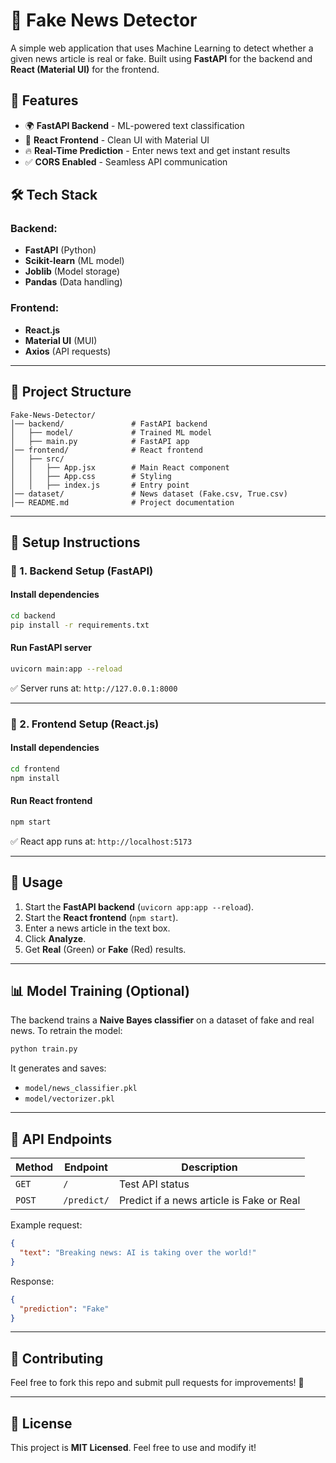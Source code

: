 # 📰 Fake News Detector

A simple web application that uses Machine Learning to detect whether a given news article is real or fake. Built using **FastAPI** for the backend and **React (Material UI)** for the frontend.

## 🚀 Features

- 🌍 **FastAPI Backend** - ML-powered text classification
- 🎨 **React Frontend** - Clean UI with Material UI
- 🔥 **Real-Time Prediction** - Enter news text and get instant results
- ✅ **CORS Enabled** - Seamless API communication

## 🛠 Tech Stack

### Backend:

- **FastAPI** (Python)
- **Scikit-learn** (ML model)
- **Joblib** (Model storage)
- **Pandas** (Data handling)

### Frontend:

- **React.js**
- **Material UI** (MUI)
- **Axios** (API requests)

---

## 📂 Project Structure

```
Fake-News-Detector/
│── backend/               # FastAPI backend
│   ├── model/             # Trained ML model
│   ├── main.py            # FastAPI app
│── frontend/              # React frontend
│   ├── src/
│   │   ├── App.jsx        # Main React component
│   │   ├── App.css        # Styling
│   │   ├── index.js       # Entry point
│── dataset/               # News dataset (Fake.csv, True.csv)
│── README.md              # Project documentation
```

---

## 🔧 Setup Instructions

### 📌 1. Backend Setup (FastAPI)

#### Install dependencies

```sh
cd backend
pip install -r requirements.txt
```

#### Run FastAPI server

```sh
uvicorn main:app --reload
```

✅ Server runs at: `http://127.0.0.1:8000`

---

### 📌 2. Frontend Setup (React.js)

#### Install dependencies

```sh
cd frontend
npm install
```

#### Run React frontend

```sh
npm start
```

✅ React app runs at: `http://localhost:5173`

---

## 🎯 Usage

1. Start the **FastAPI backend** (`uvicorn app:app --reload`).
2. Start the **React frontend** (`npm start`).
3. Enter a news article in the text box.
4. Click **Analyze**.
5. Get **Real** (Green) or **Fake** (Red) results.

---

## 📊 Model Training (Optional)

The backend trains a **Naive Bayes classifier** on a dataset of fake and real news. To retrain the model:

```sh
python train.py
```

It generates and saves:

- `model/news_classifier.pkl`
- `model/vectorizer.pkl`

---

## 📌 API Endpoints

| Method | Endpoint    | Description                               |
| ------ | ----------- | ----------------------------------------- |
| `GET`  | `/`         | Test API status                           |
| `POST` | `/predict/` | Predict if a news article is Fake or Real |

Example request:

```json
{
  "text": "Breaking news: AI is taking over the world!"
}
```

Response:

```json
{
  "prediction": "Fake"
}
```

---

## 🤝 Contributing

Feel free to fork this repo and submit pull requests for improvements! 🚀

---

## 📜 License

This project is **MIT Licensed**. Feel free to use and modify it!

